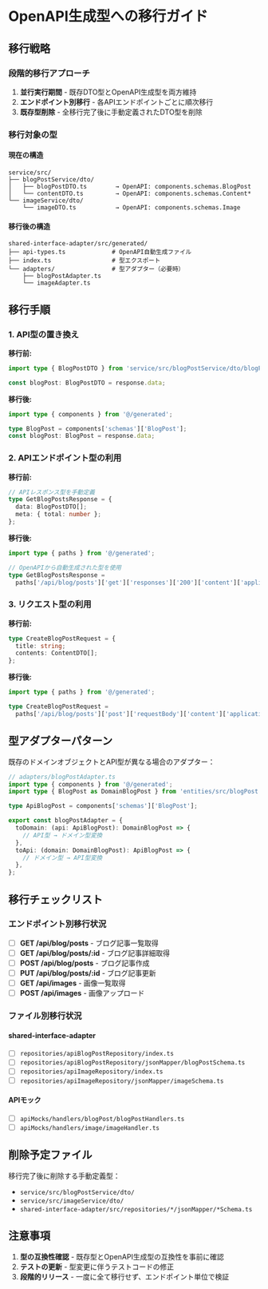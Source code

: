 # OpenAPI生成型への移行ガイド

## 移行戦略

### 段階的移行アプローチ

1. **並行実行期間** - 既存DTO型とOpenAPI生成型を両方維持
2. **エンドポイント別移行** - 各APIエンドポイントごとに順次移行
3. **既存型削除** - 全移行完了後に手動定義されたDTO型を削除

### 移行対象の型

#### 現在の構造

```
service/src/
├── blogPostService/dto/
│   ├── blogPostDTO.ts        → OpenAPI: components.schemas.BlogPost
│   └── contentDTO.ts         → OpenAPI: components.schemas.Content*
└── imageService/dto/
    └── imageDTO.ts           → OpenAPI: components.schemas.Image
```

#### 移行後の構造

```
shared-interface-adapter/src/generated/
├── api-types.ts             # OpenAPI自動生成ファイル
├── index.ts                 # 型エクスポート
└── adapters/                # 型アダプター（必要時）
    ├── blogPostAdapter.ts
    └── imageAdapter.ts
```

## 移行手順

### 1. API型の置き換え

**移行前:**

```typescript
import type { BlogPostDTO } from 'service/src/blogPostService/dto/blogPostDTO';

const blogPost: BlogPostDTO = response.data;
```

**移行後:**

```typescript
import type { components } from '@/generated';

type BlogPost = components['schemas']['BlogPost'];
const blogPost: BlogPost = response.data;
```

### 2. APIエンドポイント型の利用

**移行前:**

```typescript
// APIレスポンス型を手動定義
type GetBlogPostsResponse = {
  data: BlogPostDTO[];
  meta: { total: number };
};
```

**移行後:**

```typescript
import type { paths } from '@/generated';

// OpenAPIから自動生成された型を使用
type GetBlogPostsResponse =
  paths['/api/blog/posts']['get']['responses']['200']['content']['application/json'];
```

### 3. リクエスト型の利用

**移行前:**

```typescript
type CreateBlogPostRequest = {
  title: string;
  contents: ContentDTO[];
};
```

**移行後:**

```typescript
import type { paths } from '@/generated';

type CreateBlogPostRequest =
  paths['/api/blog/posts']['post']['requestBody']['content']['application/json'];
```

## 型アダプターパターン

既存のドメインオブジェクトとAPI型が異なる場合のアダプター：

```typescript
// adapters/blogPostAdapter.ts
import type { components } from '@/generated';
import type { BlogPost as DomainBlogPost } from 'entities/src/blogPost';

type ApiBlogPost = components['schemas']['BlogPost'];

export const blogPostAdapter = {
  toDomain: (api: ApiBlogPost): DomainBlogPost => {
    // API型 → ドメイン型変換
  },
  toApi: (domain: DomainBlogPost): ApiBlogPost => {
    // ドメイン型 → API型変換
  },
};
```

## 移行チェックリスト

### エンドポイント別移行状況

- [ ] **GET /api/blog/posts** - ブログ記事一覧取得
- [ ] **GET /api/blog/posts/:id** - ブログ記事詳細取得
- [ ] **POST /api/blog/posts** - ブログ記事作成
- [ ] **PUT /api/blog/posts/:id** - ブログ記事更新
- [ ] **GET /api/images** - 画像一覧取得
- [ ] **POST /api/images** - 画像アップロード

### ファイル別移行状況

#### shared-interface-adapter

- [ ] `repositories/apiBlogPostRepository/index.ts`
- [ ] `repositories/apiBlogPostRepository/jsonMapper/blogPostSchema.ts`
- [ ] `repositories/apiImageRepository/index.ts`
- [ ] `repositories/apiImageRepository/jsonMapper/imageSchema.ts`

#### APIモック

- [ ] `apiMocks/handlers/blogPost/blogPostHandlers.ts`
- [ ] `apiMocks/handlers/image/imageHandler.ts`

## 削除予定ファイル

移行完了後に削除する手動定義型：

- `service/src/blogPostService/dto/`
- `service/src/imageService/dto/`
- `shared-interface-adapter/src/repositories/*/jsonMapper/*Schema.ts`

## 注意事項

1. **型の互換性確認** - 既存型とOpenAPI生成型の互換性を事前に確認
2. **テストの更新** - 型変更に伴うテストコードの修正
3. **段階的リリース** - 一度に全て移行せず、エンドポイント単位で検証
